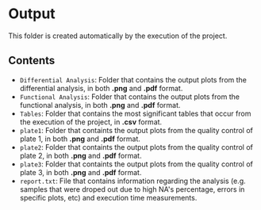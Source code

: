 # Output
This folder is created automatically by the execution of the project.

## Contents
- `Differential Analysis`: Folder that contains the output plots from the differential analysis, in both **.png** and **.pdf** format.
- `Functional Analysis`: Folder that contains the output plots from the functional analysis, in both **.png** and **.pdf** format.
- `Tables`: Folder that contains the most significant tables that occur from the execution of the project, in **.csv** format.
- `plate1`: Folder that containts the output plots from the quality control of plate 1, in both **.png** and **.pdf** format.
- `plate2`: Folder that containts the output plots from the quality control of plate 2, in both **.png** and **.pdf** format.
- `plate3`: Folder that containts the output plots from the quality control of plate 3, in both **.png** and **.pdf** format.
- `report.txt`: File that contains information regarding the analysis (e.g. samples that were droped out due to high NA's percentage, errors in specific plots, etc) and execution time measurements.
